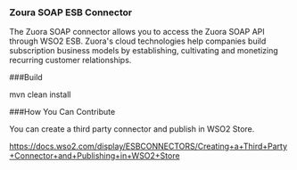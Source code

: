 ### Zoura SOAP ESB Connector

The Zuora SOAP connector allows you to access the Zuora SOAP API through WSO2 ESB. Zuora's cloud technologies help companies build subscription business models by establishing, cultivating and monetizing recurring customer relationships.

###Build

mvn clean install

###How You Can Contribute

You can create a third party connector and publish in WSO2 Store.

https://docs.wso2.com/display/ESBCONNECTORS/Creating+a+Third+Party+Connector+and+Publishing+in+WSO2+Store
